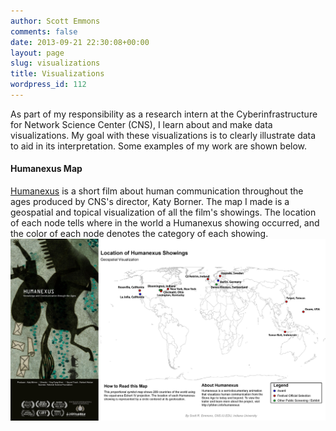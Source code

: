 ```yaml
---
author: Scott Emmons
comments: false
date: 2013-09-21 22:30:08+00:00
layout: page
slug: visualizations
title: Visualizations
wordpress_id: 112
---
```


As part of my responsibility as a research intern at the Cyberinfrastructure for Network Science Center (CNS), I learn about and make data visualizations. My goal with these visualizations is to clearly illustrate data to aid in its interpretation. Some examples of my work are shown below.


#### Humanexus Map



[Humanexus](http://yfshen.info/humanexus/) is a short film about human communication throughout the ages produced by CNS's director, Katy Borner. The map I made is a geospatial and topical visualization of all the film's showings. The location of each node tells where in the world a Humanexus showing occurred, and the color of each node denotes the category of each showing.
![Location of Humanexus Showings](/assets/Location-of-Humanexus-Showings.jpg)

